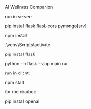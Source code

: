 AI Wellness Companion

run in server: 

pip install flask flask-cors pymongo[srv]

npm install

.\venv\Scripts\activate    

pip install flask    

python -m flask --app main run

run in client:

npm start

for the chatbot:

pip install openai
